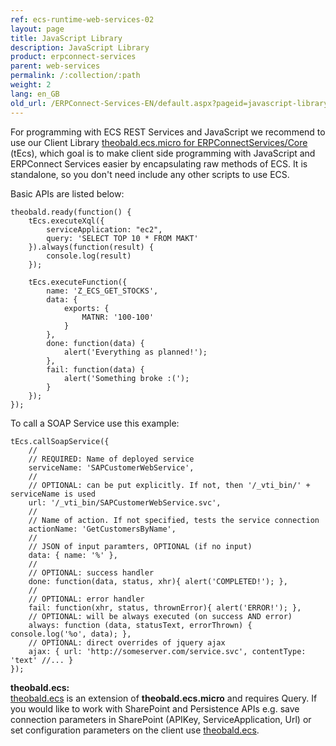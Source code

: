 ```yaml
---
ref: ecs-runtime-web-services-02
layout: page
title: JavaScript Library
description: JavaScript Library
product: erpconnect-services
parent: web-services
permalink: /:collection/:path
weight: 2
lang: en_GB
old_url: /ERPConnect-Services-EN/default.aspx?pageid=javascript-library-for-rest
---
```


For programming with ECS REST Services and JavaScript we recommend to use our Client Library [theobald.ecs.micro for ERPConnectServices/Core](https://static.theobald-software.com/theobald.ecs.micro/5.4.2/) (tEcs), which goal is to make client side programming with JavaScript and ERPConnect Services easier by encapsulating raw methods of ECS. It is standalone, so you don't need include any other scripts to use ECS.

Basic APIs are listed below:
```
theobald.ready(function() {
    tEcs.executeXql({
        serviceApplication: "ec2",
        query: 'SELECT TOP 10 * FROM MAKT'
    }).always(function(result) {
        console.log(result)
    });
  
    tEcs.executeFunction({
        name: 'Z_ECS_GET_STOCKS',
        data: {
            exports: {
                MATNR: '100-100'
            }
        },
        done: function(data) {
            alert('Everything as planned!');
        },
        fail: function(data) {
            alert('Something broke :(');
        }
    });
});
```


To call a SOAP Service use this example:

```
tEcs.callSoapService({
    //
    // REQUIRED: Name of deployed service
    serviceName: 'SAPCustomerWebService',
    //
    // OPTIONAL: can be put explicitly. If not, then '/_vti_bin/' + serviceName is used
    url: '/_vti_bin/SAPCustomerWebService.svc',
    //
    // Name of action. If not specified, tests the service connection
    actionName: 'GetCustomersByName',
    //
    // JSON of input paramters, OPTIONAL (if no input)
    data: { name: '%' },
    //
    // OPTIONAL: success handler
    done: function(data, status, xhr){ alert('COMPLETED!'); },
    //
    // OPTIONAL: error handler
    fail: function(xhr, status, thrownError){ alert('ERROR!'); },
    // OPTIONAL: will be always executed (on success AND error)
    always: function (data, statusText, errorThrown) { console.log('%o', data); },
    // OPTIONAL: direct overrides of jquery ajax
    ajax: { url: 'http://someserver.com/service.svc', contentType: 'text' //... }
});
```

**theobald.ecs:**<br>
[theobald.ecs](https://static.theobald-software.com/theobald.ecs/5.0.0/) is an extension of **theobald.ecs.micro** and requires Query. 
If you would like to work with SharePoint and Persistence APIs e.g. save connection parameters in SharePoint (APIKey, ServiceApplication, Url) or set configuration parameters on the client use [theobald.ecs](https://static.theobald-software.com/theobald.ecs/5.0.0/). 